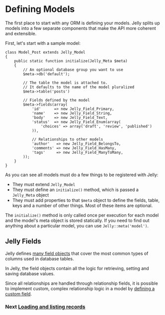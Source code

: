 # Defining Models

The first place to start with any ORM is defining your models. Jelly splits up
models into a few separate components that make the API more coherent and
extensible.

First, let's start with a sample model:

	class Model_Post extends Jelly_Model
	{
		public static function initialize(Jelly_Meta $meta)
		{
			// An optional database group you want to use
			$meta->db('default');
			
			// The table the model is attached to.
			// It defaults to the name of the model pluralized
			$meta->table('posts')
		
			// Fields defined by the model
			$meta->fields(array(
				'id'      => new Jelly_Field_Primary,
				'name'    => new Jelly_Field_String,
				'body'    => new Jelly_Field_Text,
				'status'  => new Jelly_Field_Enum(array(
					'choices' => array('draft', 'review', 'published')
				)),
				
				// Relationships to other models
				'author'   => new Jelly_Field_BelongsTo,
				'comments' => new Jelly_Field_HasMany,
				'tags'     => new Jelly_Field_ManyToMany,
			));
		}
	}

As you can see all models must do a few things to be registered with Jelly:

 * They must extend `Jelly_Model`
 * They must define an `initialize()` method, which is passed a `Jelly_Meta` object
 * They must add properties to that `$meta` object to define the fields, table, keys and a number of other things. Most of these items are optional.

The `initialize()` method is only called once per execution for each model and the model's meta object is stored statically. If you need to find out anything about a particular model, you can use `Jelly::meta('model')`.

## Jelly Fields

Jelly defines [many field objects](jelly.field-types) that cover the most common types of columns used in database tables.

In Jelly, the field objects contain all the logic for retrieving, setting and saving database values.

Since all relationships are handled through relationship fields, it is possible to implement custom, complex relationship
logic in a model by [defining a custom field](jelly.extending-field).

### Next [Loading and listing records](jelly.loading-and-listing)